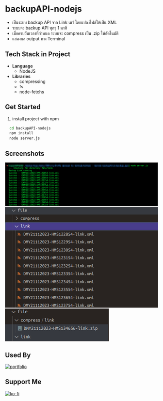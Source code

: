 # backupAPI-nodejs
- เป็นระบบ backup API จาก Link url โดยแปลงไฟล์ให้เป็น XML
- ระบบจะ backup API ทุกๆ 1 นาที 
- เมื่อครบวันเวลาที่กำหนด ระบบจะ compress เป็น .zip ให้อัตโนมัติ 
- แสดงผล output ทาง Terminal

## Tech Stack in Project 

- **Language**
    - NodeJS
- **Libraries** 
    - compressing 
    - fs 
    - node-fetchs


## Get Started
1. install project with npm

```bash
  cd backupAPI-nodejs
  npm install 
  node server.js
```
## Screenshots
![App Screenshot](./Screenshots/2023-11-21_13-44.png)
![App Screenshot](./Screenshots/2023-11-21_13-45.png)
![App Screenshot](./Screenshots/2023-11-21_13-48.png)


## Used By
[![portfolio](https://img.shields.io/badge/my_portfolio-000?style=for-the-badge&logo=ko-fi&logoColor=white)](https://github.com/TopThiraphat)

## Support Me
[![ko-fi](https://ko-fi.com/img/githubbutton_sm.svg)](https://ko-fi.com/R5R0RDJVK)














